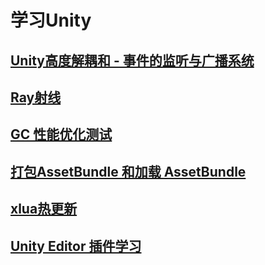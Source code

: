 
# 学习Unity

## [Unity高度解耦和 - 事件的监听与广播系统](./Assets/Scenes/Events)

## [Ray射线](./Assets/Scenes/Ray/RayTest.cs)

## [GC 性能优化测试](./Assets/Scenes/GC/GCTest.cs)

## [打包AssetBundle 和加载 AssetBundle](./Assets/Scenes/LoadFormFileAssetBundle)

## [xlua热更新](./Assets/Scenes/HotFix)

## [Unity Editor 插件学习](./Assets/Scenes/LearnEditor)

